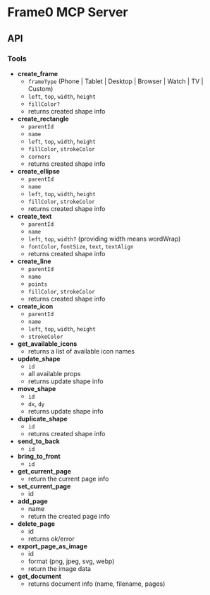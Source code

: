 # Frame0 MCP Server

## API

### Tools

- **create_frame**
  - `frameType` (Phone | Tablet | Desktop | Browser | Watch | TV | Custom)
  - `left`, `top`, `width`, `height`
  - `fillColor?`
  - returns created shape info
- **create_rectangle**
  - `parentId`
  - `name`
  - `left`, `top`, `width`, `height`
  - `fillColor`, `strokeColor`
  - `corners`
  - returns created shape info
- **create_ellipse**
  - `parentId`
  - `name`
  - `left`, `top`, `width`, `height`
  - `fillColor`, `strokeColor`
  - returns created shape info
- **create_text**
  - `parentId`
  - `name`
  - `left`, `top`, `width?` (providing width means wordWrap)
  - `fontColor`, `fontSize`, `text`, `textAlign`
  - returns created shape info
- **create_line**
  - `parentId`
  - `name`
  - `points`
  - `fillColor`, `strokeColor`
  - returns created shape info
- **create_icon**
  - `parentId`
  - `name`
  - `left`, `top`, `width`, `height`
  - `strokeColor`
- **get_available_icons**
  - returns a list of available icon names
- **update_shape**
  - `id`
  - all available props
  - returns update shape info
- **move_shape**
  - `id`
  - `dx`, `dy`
  - returns update shape info
- **duplicate_shape**
  - `id`
  - returns created shape info
- **send_to_back**
  - `id`
- **bring_to_front**
  - `id`
- **get_current_page**
  - return the current page info
- **set_current_page**
  - id
- **add_page**
  - name
  - return the created page info
- **delete_page**
  - id
  - returns ok/error
- **export_page_as_image**
  - id
  - format (png, jpeg, svg, webp)
  - return the image data
- **get_document**
  - returns document info (name, filename, pages)
